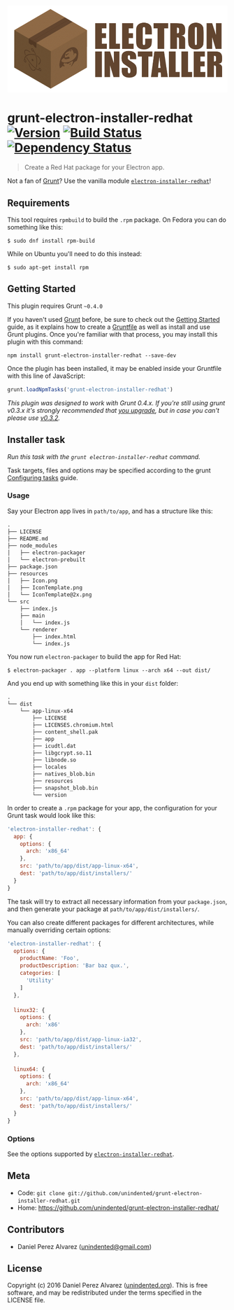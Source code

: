 ![Electron Installer for Red Hat](resources/logo.png)

# grunt-electron-installer-redhat [![Version](https://img.shields.io/npm/v/grunt-electron-installer-redhat.svg)](https://www.npmjs.com/package/grunt-electron-installer-redhat) [![Build Status](https://img.shields.io/travis/unindented/grunt-electron-installer-redhat.svg)](http://travis-ci.org/unindented/grunt-electron-installer-redhat) [![Dependency Status](https://img.shields.io/gemnasium/unindented/grunt-electron-installer-redhat.svg)](https://gemnasium.com/unindented/grunt-electron-installer-redhat)

> Create a Red Hat package for your Electron app.

Not a fan of [Grunt](http://gruntjs.com/)? Use the vanilla module [`electron-installer-redhat`](https://github.com/unindented/electron-installer-redhat)!


## Requirements

This tool requires `rpmbuild` to build the `.rpm` package. On Fedora you can do something like this:

```
$ sudo dnf install rpm-build
```

While on Ubuntu you'll need to do this instead:

```
$ sudo apt-get install rpm
```


## Getting Started

This plugin requires Grunt `~0.4.0`

If you haven't used [Grunt](http://gruntjs.com/) before, be sure to check out the [Getting Started](http://gruntjs.com/getting-started) guide, as it explains how to create a [Gruntfile](http://gruntjs.com/sample-gruntfile) as well as install and use Grunt plugins. Once you're familiar with that process, you may install this plugin with this command:

```shell
npm install grunt-electron-installer-redhat --save-dev
```

Once the plugin has been installed, it may be enabled inside your Gruntfile with this line of JavaScript:

```js
grunt.loadNpmTasks('grunt-electron-installer-redhat')
```

*This plugin was designed to work with Grunt 0.4.x. If you're still using grunt v0.3.x it's strongly recommended that [you upgrade](http://gruntjs.com/upgrading-from-0.3-to-0.4), but in case you can't please use [v0.3.2](https://github.com/gruntjs/grunt-contrib-copy/tree/grunt-0.3-stable).*


## Installer task

_Run this task with the `grunt electron-installer-redhat` command._

Task targets, files and options may be specified according to the grunt [Configuring tasks](http://gruntjs.com/configuring-tasks) guide.

### Usage

Say your Electron app lives in `path/to/app`, and has a structure like this:

```
.
├── LICENSE
├── README.md
├── node_modules
│   ├── electron-packager
│   └── electron-prebuilt
├── package.json
├── resources
│   ├── Icon.png
│   ├── IconTemplate.png
│   └── IconTemplate@2x.png
└── src
    ├── index.js
    ├── main
    │   └── index.js
    └── renderer
        ├── index.html
        └── index.js
```

You now run `electron-packager` to build the app for Red Hat:

```
$ electron-packager . app --platform linux --arch x64 --out dist/
```

And you end up with something like this in your `dist` folder:

```
.
└── dist
    └── app-linux-x64
        ├── LICENSE
        ├── LICENSES.chromium.html
        ├── content_shell.pak
        ├── app
        ├── icudtl.dat
        ├── libgcrypt.so.11
        ├── libnode.so
        ├── locales
        ├── natives_blob.bin
        ├── resources
        ├── snapshot_blob.bin
        └── version
```

In order to create a `.rpm` package for your app, the configuration for your Grunt task would look like this:

```js
'electron-installer-redhat': {
  app: {
    options: {
      arch: 'x86_64'
    },
    src: 'path/to/app/dist/app-linux-x64',
    dest: 'path/to/app/dist/installers/'
  }
}
```

The task will try to extract all necessary information from your `package.json`, and then generate your package at `path/to/app/dist/installers/`.

You can also create different packages for different architectures, while manually overriding certain options:

```js
'electron-installer-redhat': {
  options: {
    productName: 'Foo',
    productDescription: 'Bar baz qux.',
    categories: [
      'Utility'
    ]
  },

  linux32: {
    options: {
      arch: 'x86'
    },
    src: 'path/to/app/dist/app-linux-ia32',
    dest: 'path/to/app/dist/installers/'
  },

  linux64: {
    options: {
      arch: 'x86_64'
    },
    src: 'path/to/app/dist/app-linux-x64',
    dest: 'path/to/app/dist/installers/'
  }
}
```

### Options

See the options supported by [`electron-installer-redhat`](https://github.com/unindented/electron-installer-redhat#options).


## Meta

* Code: `git clone git://github.com/unindented/grunt-electron-installer-redhat.git`
* Home: <https://github.com/unindented/grunt-electron-installer-redhat/>


## Contributors

* Daniel Perez Alvarez ([unindented@gmail.com](mailto:unindented@gmail.com))


## License

Copyright (c) 2016 Daniel Perez Alvarez ([unindented.org](https://unindented.org/)). This is free software, and may be redistributed under the terms specified in the LICENSE file.
